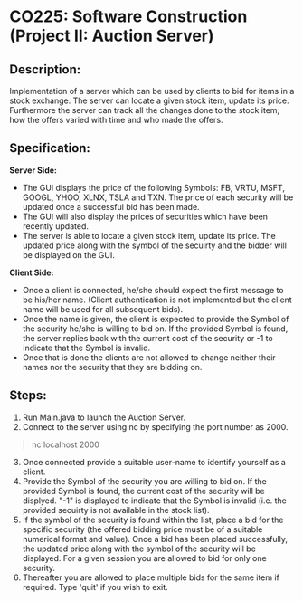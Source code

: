 # CO225: Software Construction (Project II: Auction Server)

## Description: 
Implementation of a server which can be used by clients to bid for items in a stock exchange. 
The server can locate a given stock item, update its price. Furthermore the server can track all the changes done to the stock item; how the offers varied with time and who made the offers.

## Specification:
**Server Side:**
- The GUI displays the price of the following Symbols: FB, VRTU, MSFT, GOOGL, YHOO, XLNX, TSLA and TXN. The price of each security will be updated once a successful bid has been made.
- The GUI will also display the prices of securities which have been recently updated.
- The server is able to locate a given stock item, update its price. The updated price along with the symbol of the secuirty and the bidder will be displayed on the GUI.

**Client Side:** 
- Once a client is connected, he/she should expect the first message to be his/her name. (Client authentication is not implemented but the client name will be used for all subsequent bids).
- Once the name is given, the client is expected to provide the Symbol of the security he/she is willing to bid on. If the provided Symbol is found, the server replies back with the current cost of the security or -1 to indicate that the Symbol is invalid.
- Once that is done the clients are not allowed to change neither their names nor the security that they are bidding on.

## Steps:
1. Run Main.java to launch the Auction Server.
2. Connect to the server using nc by specifying the port number as 2000.
> nc localhost 2000
3. Once connected provide a suitable user-name to identify yourself as a client.
4. Provide the Symbol of the security you are willing to bid on. If the provided Symbol is found, the current cost of the security will be displyed. "-1" is displayed to indicate that the Symbol is invalid (i.e. the provided secuirty is not available in the stock list).
5. If the symbol of the security is found within the list, place a bid for the specific security (the offered bidding price must be of a suitable numerical format and value). Once a bid has been placed successfully, the updated price along with the symbol of the security will be displayed. For a given session you are allowed to bid for only one security.
6. Thereafter you are allowed to place multiple bids for the same item if required. Type 'quit' if you wish to exit.

